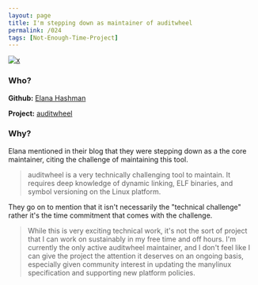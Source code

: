 ```yaml
---
layout: page
title: I'm stepping down as maintainer of auditwheel
permalink: /024
tags: [Not-Enough-Time-Project]
---
```


[![x](https://img.shields.io/badge/-Not%20Enough%20Time%20(Internal)-darkblue)](/#NETI)

### Who?

**Github:** [Elana Hashman](https://github.com/ehashman)

**Project:** [auditwheel](https://github.com/pypa/auditwheel)

### Why?

Elana mentioned in their blog that they were stepping down as a the core maintainer, citing the challenge of maintaining this tool. 

> auditwheel is a very technically challenging tool to maintain. It requires deep knowledge of dynamic linking, ELF binaries, and symbol versioning on the Linux platform.

They go on to mention that it isn't necessarily the "technical challenge" rather it's the time commitment that comes with the challenge. 

> While this is very exciting technical work, it's not the sort of project that I can work on sustainably in my free time and off hours. I'm currently the only active auditwheel maintainer, and I don't feel like I can give the project the attention it deserves on an ongoing basis, especially given community interest in updating the manylinux specification and supporting new platform policies.

